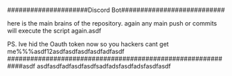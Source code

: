 #####################Discord Bot###########################

here is the main brains of the repository.
again
any main push or commits will execute the script again.asdf

PS. Ive hid the Oauth token now so you hackers cant get me%%%asdf12asdfasdfasdfasdfadfasdf
############################################################asdf
asdfasdfadfasdfasdfsadfadsfasdfadsfasdfasdf
